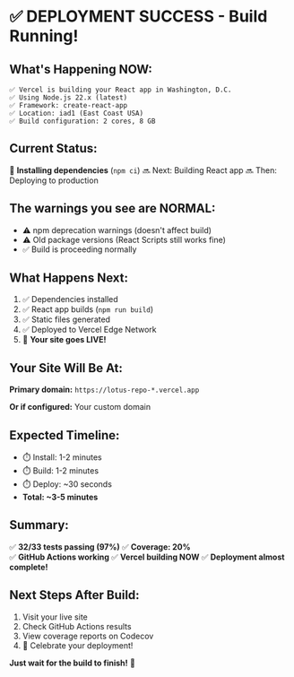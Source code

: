 # ✅ DEPLOYMENT SUCCESS - Build Running!

## What's Happening NOW:

```
✅ Vercel is building your React app in Washington, D.C.
✅ Using Node.js 22.x (latest)
✅ Framework: create-react-app
✅ Location: iad1 (East Coast USA)
✅ Build configuration: 2 cores, 8 GB
```

## Current Status:

🔄 **Installing dependencies** (`npm ci`)
🔜 Next: Building React app
🔜 Then: Deploying to production

## The warnings you see are NORMAL:

- ⚠️ npm deprecation warnings (doesn't affect build)
- ⚠️ Old package versions (React Scripts still works fine)
- ✅ Build is proceeding normally

## What Happens Next:

1. ✅ Dependencies installed
2. ✅ React app builds (`npm run build`)
3. ✅ Static files generated
4. ✅ Deployed to Vercel Edge Network
5. 🎉 **Your site goes LIVE!**

## Your Site Will Be At:

**Primary domain:**
`https://lotus-repo-*.vercel.app`

**Or if configured:**
Your custom domain

## Expected Timeline:

- ⏱️ Install: 1-2 minutes
- ⏱️ Build: 1-2 minutes  
- ⏱️ Deploy: ~30 seconds
- **Total: ~3-5 minutes**

## Summary:

✅ **32/33 tests passing (97%)**
✅ **Coverage: 20%**  
✅ **GitHub Actions working**
✅ **Vercel building NOW**
✅ **Deployment almost complete!**

## Next Steps After Build:

1. Visit your live site
2. Check GitHub Actions results
3. View coverage reports on Codecov
4. 🎉 Celebrate your deployment!

**Just wait for the build to finish!** 🚀

